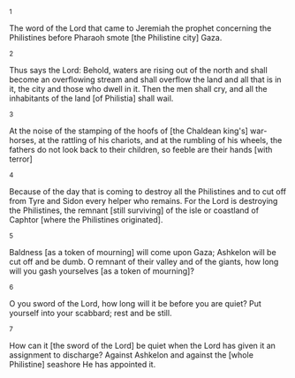<sup>1</sup> 

The word of the Lord that came to Jeremiah the prophet concerning the Philistines before Pharaoh smote [the Philistine city] Gaza. 

<sup>2</sup> 

Thus says the Lord: Behold, waters are rising out of the north and shall become an overflowing stream and shall overflow the land and all that is in it, the city and those who dwell in it. Then the men shall cry, and all the inhabitants of the land [of Philistia] shall wail. 

<sup>3</sup> 

At the noise of the stamping of the hoofs of [the Chaldean king's] war-horses, at the rattling of his chariots, and at the rumbling of his wheels, the fathers do not look back to their children, so feeble are their hands [with terror] 

<sup>4</sup> 

Because of the day that is coming to destroy all the Philistines and to cut off from Tyre and Sidon every helper who remains. For the Lord is destroying the Philistines, the remnant [still surviving] of the isle or coastland of Caphtor [where the Philistines originated]. 

<sup>5</sup> 

Baldness [as a token of mourning] will come upon Gaza; Ashkelon will be cut off and be dumb. O remnant of their valley and of the giants, how long will you gash yourselves [as a token of mourning]? 

<sup>6</sup> 

O you sword of the Lord, how long will it be before you are quiet? Put yourself into your scabbard; rest and be still. 

<sup>7</sup> 

How can it [the sword of the Lord] be quiet when the Lord has given it an assignment to discharge? Against Ashkelon and against the [whole Philistine] seashore He has appointed it.